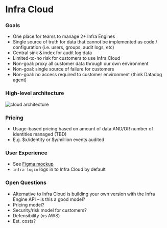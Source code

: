 # Infra Cloud

### Goals
* One place for teams to manage 2+ Infra Engines
* Single source of truth for data that cannot be implemented as code / configuration (i.e. users, groups, audit logs, etc)
* Central sink & index for audit log data
* Limited-to-no risk for customers to use Infra Cloud
* Non-goal: proxy all customer data through our own environment
* Non-goal: single source of failure for customers
* Non-goal: no access required to customer environment (think Datadog agent)

### High-level architecture
![cloud architecture](https://user-images.githubusercontent.com/251292/114212823-42047380-9930-11eb-89ad-95225724c315.png)

### Pricing
* Usage-based pricing based on amount of data AND/OR number of identities managed (TBD)
* E.g. $x/identity or $y/million events audited

### User Experience
* See [Figma mockup](https://www.figma.com/file/WjpyKmfMHeUapLDWRVYb1G/Cloud-User-Flow?node-id=0%3A1)
* `infra login` logs in to Infra Cloud by default

### Open Questions
* Alternative to Infra Cloud is building your own version with the Infra Engine API – is this a good model?
* Pricing model?
* Security/risk model for customers?
* Defensibility (vs AWS)
* Est. costs?
